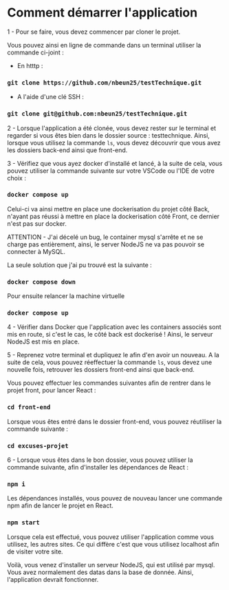 # Comment démarrer l'application 

1 - Pour se faire, vous devez commencer par cloner le projet. 

Vous pouvez ainsi en ligne de commande dans un terminal utiliser la commande ci-joint : 

- En htttp : 
### `git clone https://github.com/nbeun25/testTechnique.git`

- A l'aide d'une clé SSH :
### `git clone git@github.com:nbeun25/testTechnique.git`

2 - Lorsque l'application a été clonée, vous devez rester sur le terminal et regarder si vous êtes bien dans le dossier source : testtechnique. 
Ainsi, lorsque vous utilisez la commande `ls`, vous devez découvrir que vous avez les dossiers back-end ainsi que front-end. 

3 - Vérifiez que vous ayez docker d'installé et lancé, à la suite de cela, vous pouvez utiliser la commande suivante sur votre VSCode ou l'IDE de votre choix : 

### `docker compose up`

Celui-ci va ainsi mettre en place une dockerisation du projet côté Back, n'ayant pas réussi à mettre en place la dockerisation côté Front, ce dernier n'est pas sur docker.

ATTENTION - J'ai décelé un bug, le container mysql s'arrête et ne se charge pas entièrement, ainsi, le server NodeJS ne va pas pouvoir se connecter à MySQL. 

La seule solution que j'ai pu trouvé est la suivante : 

### `docker compose down`

Pour ensuite relancer la machine virtuelle 

### `docker compose up`

4 - Vérifier dans Docker que l'application avec les containers associés sont mis en route, si c'est le cas, le côté back est dockerisé ! Ainsi, le serveur NodeJS est mis en place. 

5 - Reprenez votre terminal et dupliquez le afin d'en avoir un nouveau. A la suite de cela, vous pouvez réeffectuer la commande `ls`, vous devez une nouvelle fois, retrouver les dossiers front-end ainsi que back-end. 

Vous pouvez effectuer les commandes suivantes afin de rentrer dans le projet front, pour lancer React : 

### `cd front-end`

Lorsque vous êtes entré dans le dossier front-end, vous pouvez réutiliser la commande suivante : 

### `cd excuses-projet`

6 - Lorsque vous êtes dans le bon dossier, vous pouvez utiliser la commande suivante, afin d'installer les dépendances de React : 

### `npm i`

Les dépendances installés, vous pouvez de nouveau lancer une commande npm afin de lancer le projet en React. 

### `npm start`

Lorsque cela est effectué, vous pouvez utiliser l'application comme vous utilisez, les autres sites. Ce qui diffère c'est que vous utilisez localhost afin de visiter votre site. 

Voilà, vous venez d'installer un serveur NodeJS, qui est utilisé par mysql. Vous avez normalement des datas dans la base de donnée. Ainsi, l'application devrait fonctionner. 